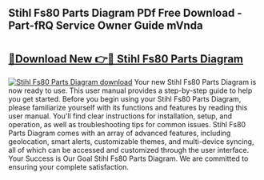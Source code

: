 ## Stihl Fs80 Parts Diagram PDf Free Download - Part-fRQ Service Owner Guide mVnda

# <h2><a href="http://dflkvc.blite.top/?on=Stihl+Fs80+Parts+Diagram">🔗Download New 👉🔴 Stihl Fs80 Parts Diagram</a></h2>

[![Stihl Fs80 Parts Diagram download](https://i.imgur.com/lujVjoI.png)](http://dflkvc.blite.top/?on=Stihl+Fs80+Parts+Diagram)
Your new Stihl Fs80 Parts Diagram is now ready to use. This user manual provides a step-by-step guide to help you get started. Before you begin using your Stihl Fs80 Parts Diagram, please familiarize yourself with its functions and features by reading this user manual. You'll find clear instructions for installation, setup, and operation, as well as troubleshooting tips for common issues. Stihl Fs80 Parts Diagram comes with an array of advanced features, including geolocation, smart alerts, customizable themes, and multi-device syncing, all of which can be accessed and customized through the user interface. Your Success is Our Goal Stihl Fs80 Parts Diagram. We are committed to ensuring your complete satisfaction.
